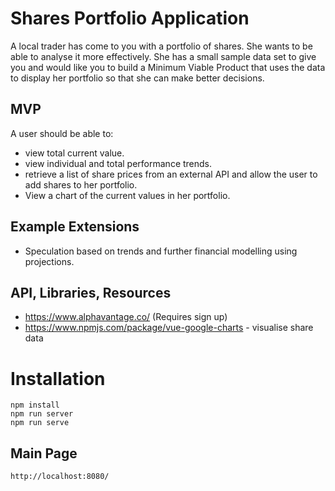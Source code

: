 # Shares Portfolio Application

A local trader has come to you with a portfolio of shares. She wants to be able to analyse it more effectively. She has a small sample data set to give you and would like you to build a Minimum Viable Product that uses the data to display her portfolio so that she can make better decisions.

## MVP

A user should be able to:

- view total current value.
- view individual and total performance trends.
- retrieve a list of share prices from an external API and allow the user to add shares to her portfolio.
- View a chart of the current values in her portfolio.

## Example Extensions

- Speculation based on trends and further financial modelling using projections.

## API, Libraries, Resources

- https://www.alphavantage.co/ (Requires sign up)
- https://www.npmjs.com/package/vue-google-charts - visualise share data


# Installation

```
npm install
npm run server
npm run serve
```

## Main Page
```
http://localhost:8080/
```
